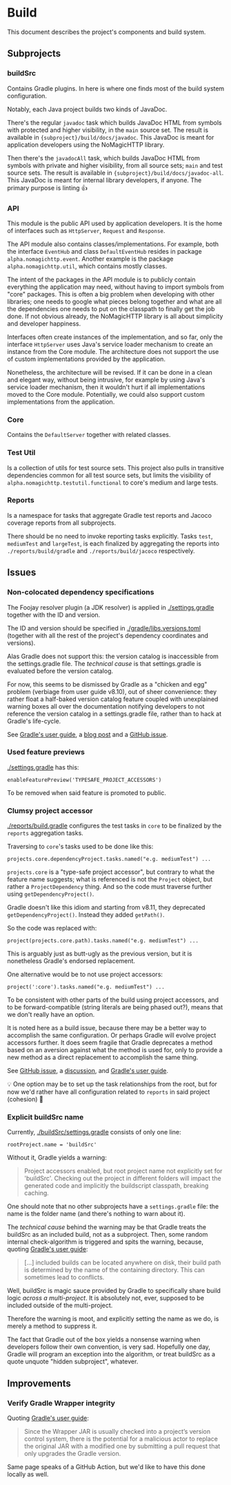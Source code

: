 # Build

This document describes the project's components and build system.

## Subprojects

### buildSrc

Contains Gradle plugins. In here is where one finds most of the build system
configuration.

Notably, each Java project builds two kinds of JavaDoc.

There's the regular `javadoc` task which builds JavaDoc HTML from symbols with
protected and higher visibility, in the `main` source set. The result is
available in `{subproject}/build/docs/javadoc`. This JavaDoc is meant for
application developers using the NoMagicHTTP library.

Then there's the `javadocAll` task, which builds JavaDoc HTML from symbols with
private and higher visibility, from all source sets; `main` and test source
sets. The result is available in `{subproject}/build/docs/javadoc-all`. This
JavaDoc is meant for internal library developers, if anyone. The primary purpose
is linting 👍

### API

This module is the public API used by application developers. It is the home of
interfaces such as `HttpServer`, `Request` and `Response`.

The API module also contains classes/implementations. For example, both the
interface `EventHub` and class `DefaultEventHub` resides in package
`alpha.nomagichttp.event`. Another example is the package
`alpha.nomagichttp.util`, which contains mostly classes.

The intent of the packages in the API module is to publicly contain everything
the application may need, without having to import symbols from "core" packages.
This is often a big problem when developing with other libraries; one needs to
google what pieces belong together and what are all the dependencies one needs
to put on the classpath to finally get the job done. If not obvious already, the
NoMagicHTTP library is all about simplicity and developer happiness.

Interfaces often create instances of the implementation, and so far, only the
interface `HttpServer` uses Java's service loader mechanism to create an
instance from the Core module. The architecture does not support the use of
custom implementations provided by the application.

Nonetheless, the architecture will be revised. If it can be done in a clean and
elegant way, without being intrusive, for example by using Java's service loader
mechanism, then it wouldn't hurt if all implementations moved to the Core
module. Potentially, we could also support custom implementations from the
application.

### Core

Contains the `DefaultServer` together with related classes.

### Test Util

Is a collection of utils for test source sets. This project also pulls in
transitive dependencies common for all test source sets, but limits the
visibility of `alpha.nomagichttp.testutil.functional` to core's medium and large
tests.

### Reports

Is a namespace for tasks that aggregate Gradle test reports and Jacoco coverage
reports from all subprojects.

There should be no need to invoke reporting tasks explicitly. Tasks `test`,
`mediumTest` and `largeTest`, is each finalized by aggregating the reports into
`./reports/build/gradle` and `./reports/build/jacoco` respectively.

## Issues

### Non-colocated dependency specifications

The Foojay resolver plugin (a JDK resolver) is applied in
[./settings.gradle][NCDS-1] together with the ID and version.

The ID and version should be specified in
[./gradle/libs.versions.toml][NCDS-2] (together with all the rest of the
project's dependency coordinates and versions).

Alas Gradle does not support this: the version catalog is inaccessible from the
settings.gradle file. The _technical cause_ is that settings.gradle is evaluated
before the version catalog.

For now, this seems to be dismissed by Gradle as a "chicken and egg" problem
(verbiage from user guide v8.10), out of sheer convenience: they rather float a
half-baked version catalog feature coupled with unexplained warning boxes all
over the documentation notifying developers to not reference the version catalog
in a settings.gradle file, rather than to hack at Gradle's life-cycle.

See [Gradle's user guide][NCDS-3], a [blog post][NCDS-4] and a
[GitHub issue][NCDS-5].

[NCDS-1]: ../settings.gradle
[NCDS-2]: ../gradle/libs.versions.toml
[NCDS-3]: https://docs.gradle.org/8.14.3/userguide/version_catalogs.html#sec:plugins-ver
[NCDS-4]: https://melix.github.io/blog/2021/03/version-catalogs-faq.html#_can_i_use_a_version_catalog_to_declare_plugin_versions
[NCDS-5]: https://github.com/gradle/gradle/issues/24876

### Used feature previews

[./settings.gradle][UFP-1] has this:

    enableFeaturePreview('TYPESAFE_PROJECT_ACCESSORS')

To be removed when said feature is promoted to public.

[UFP-1]: ../settings.gradle

### Clumsy project accessor

[./reports/build.gradle][CPA-1] configures the test tasks in `core` to be
finalized by the `reports` aggregation tasks.

Traversing to `core`'s tasks used to be done like this:

    projects.core.dependencyProject.tasks.named("e.g. mediumTest") ...

`projects.core` is a "type-safe project accessor", but contrary to what the
feature name suggests; what is referenced is not the `Project` object, but
rather a `ProjectDependency` thing. And so the code must traverse further
using `getDependencyProject()`.

Gradle doesn't like this idiom and starting from v8.11, they deprecated
`getDependencyProject()`. Instead they added `getPath()`.

So the code was replaced with:

    project(projects.core.path).tasks.named("e.g. mediumTest") ...

This is arguably just as butt-ugly as the previous version, but it is
nonetheless Gradle's endorsed replacement.

One alternative would be to not use project accessors:

    project(':core').tasks.named("e.g. mediumTest") ...

To be consistent with other parts of the build using project accessors, and to
be forward-compatible (string literals are being phased out?), means that we
don't really have an option.

It is noted here as a build issue, because there may be a better way to
accomplish the same configuration. Or perhaps Gradle will evolve project
accessors further. It does seem fragile that Gradle deprecates a method based on
an aversion against what the method is used for, only to provide a new method as
a direct replacement to accomplish the same thing.

See [GitHub issue][CPA-2], a [discussion][CPA-3], and [Gradle's user guide][CPA-4].

💡 One option may be to set up the task relationships from the root, but for
now we'd rather have all configuration related to `reports` in said project
(cohesion) 🤔

[CPA-1]: ../reports/build.gradle
[CPA-2]: https://github.com/gradle/gradle/issues/30992
[CPA-3]: https://discuss.gradle.org/t/very-long-syntax-when-using-type-safe-project-accessors/39423
[CPA-4]: https://docs.gradle.org/8.14.3/userguide/declaring_dependencies_basics.html#sec:type-safe-project-accessors

### Explicit buildSrc name

Currently, [./buildSrc/settings.gradle][EBN-1] consists of only one line:

    rootProject.name = 'buildSrc'

Without it, Gradle yields a warning:

> Project accessors enabled, but root project name not explicitly set for
> 'buildSrc'. Checking out the project in different folders will impact the
> generated code and implicitly the buildscript classpath, breaking caching.

One should note that no other subprojects have a `settings.gradle` file: the
name is the folder name (and there's nothing to warn about it).

The _technical cause_ behind the warning may be that Gradle treats the buildSrc
as an included build, not as a subproject. Then, some random internal
check-algorithm is triggered and spits the warning, because, quoting
[Gradle's user guide][EBN-2]:

> [...] included builds can be located anywhere on disk, their build path is
> determined by the name of the containing directory. This can sometimes lead to
> conflicts.

Well, buildSrc is magic sauce provided by Gradle to specifically share build
logic _across a multi-project_. It is absolutely not, ever, supposed to be
included outside of the multi-project.

Therefore the warning is moot, and explicitly setting the name as we do, is
merely a method to suppress it.

The fact that Gradle out of the box yields a nonsense warning when developers
follow their own convention, is very sad. Hopefully one day, Gradle will program
an exception into the algorithm, or treat buildSrc as a quote unquote "hidden
subproject", whatever.

[EBN-1]: ../buildSrc/settings.gradle
[EBN-2]: https://docs.gradle.org/8.14.3/userguide/composite_builds.html#included_builds

## Improvements

### Verify Gradle Wrapper integrity

Quoting [Gradle's user guide][VGWI-1]:

> Since the Wrapper JAR is usually checked into a project’s version control
> system, there is the potential for a malicious actor to replace the original
> JAR with a modified one by submitting a pull request that only upgrades the
> Gradle version.

Same page speaks of a GitHub Action, but we'd like to have this done locally as
well.

[VGWI-1]: https://docs.gradle.org/8.14.3/userguide/gradle_wrapper.html#wrapper_checksum_verification
